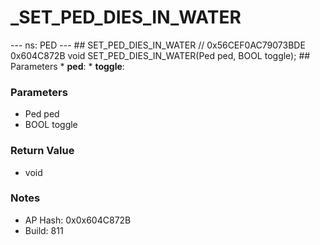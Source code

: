 # _SET_PED_DIES_IN_WATER

--- ns: PED --- ## SET_PED_DIES_IN_WATER  // 0x56CEF0AC79073BDE 0x604C872B void SET_PED_DIES_IN_WATER(Ped ped, BOOL toggle);   ## Parameters * **ped**: * **toggle**:

### Parameters
* Ped ped
* BOOL toggle

### Return Value
* void

### Notes
* AP Hash: 0x0x604C872B
* Build: 811

